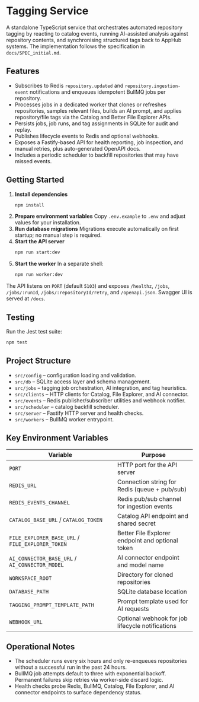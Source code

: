 # Tagging Service

A standalone TypeScript service that orchestrates automated repository tagging by reacting to catalog events, running AI-assisted analysis against repository contents, and synchronising structured tags back to AppHub systems. The implementation follows the specification in `docs/SPEC_initial.md`.

## Features
- Subscribes to Redis `repository.updated` and `repository.ingestion-event` notifications and enqueues idempotent BullMQ jobs per repository.
- Processes jobs in a dedicated worker that clones or refreshes repositories, samples relevant files, builds an AI prompt, and applies repository/file tags via the Catalog and Better File Explorer APIs.
- Persists jobs, job runs, and tag assignments in SQLite for audit and replay.
- Publishes lifecycle events to Redis and optional webhooks.
- Exposes a Fastify-based API for health reporting, job inspection, and manual retries, plus auto-generated OpenAPI docs.
- Includes a periodic scheduler to backfill repositories that may have missed events.

## Getting Started
1. **Install dependencies**
   ```bash
   npm install
   ```
2. **Prepare environment variables**
   Copy `.env.example` to `.env` and adjust values for your installation.
3. **Run database migrations**
   Migrations execute automatically on first startup; no manual step is required.
4. **Start the API server**
   ```bash
   npm run start:dev
   ```
5. **Start the worker**
   In a separate shell:
   ```bash
   npm run worker:dev
   ```

The API listens on `PORT` (default `5103`) and exposes `/healthz`, `/jobs`, `/jobs/:runId`, `/jobs/:repositoryId/retry`, and `/openapi.json`. Swagger UI is served at `/docs`.

## Testing
Run the Jest test suite:
```bash
npm test
```

## Project Structure
- `src/config` – configuration loading and validation.
- `src/db` – SQLite access layer and schema management.
- `src/jobs` – tagging job orchestration, AI integration, and tag heuristics.
- `src/clients` – HTTP clients for Catalog, File Explorer, and AI connector.
- `src/events` – Redis publisher/subscriber utilities and webhook notifier.
- `src/scheduler` – catalog backfill scheduler.
- `src/server` – Fastify HTTP server and health checks.
- `src/workers` – BullMQ worker entrypoint.

## Key Environment Variables
| Variable | Purpose |
| --- | --- |
| `PORT` | HTTP port for the API server |
| `REDIS_URL` | Connection string for Redis (queue + pub/sub) |
| `REDIS_EVENTS_CHANNEL` | Redis pub/sub channel for ingestion events |
| `CATALOG_BASE_URL` / `CATALOG_TOKEN` | Catalog API endpoint and shared secret |
| `FILE_EXPLORER_BASE_URL` / `FILE_EXPLORER_TOKEN` | Better File Explorer endpoint and optional token |
| `AI_CONNECTOR_BASE_URL` / `AI_CONNECTOR_MODEL` | AI connector endpoint and model name |
| `WORKSPACE_ROOT` | Directory for cloned repositories |
| `DATABASE_PATH` | SQLite database location |
| `TAGGING_PROMPT_TEMPLATE_PATH` | Prompt template used for AI requests |
| `WEBHOOK_URL` | Optional webhook for job lifecycle notifications |

## Operational Notes
- The scheduler runs every six hours and only re-enqueues repositories without a successful run in the past 24 hours.
- BullMQ job attempts default to three with exponential backoff. Permanent failures skip retries via worker-side discard logic.
- Health checks probe Redis, BullMQ, Catalog, File Explorer, and AI connector endpoints to surface dependency status.
